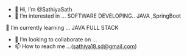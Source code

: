 - 👋 Hi, I’m @SathiyaSath
- 👀 I’m interested in ...
SOFTWARE DEVELOPING..
JAVA ,SpringBoot

🌱 I’m currently learning ...
  JAVA FULL STACK
- 💞️ I’m looking to collaborate on ...
- 📫 How to reach me ...(sathiya18.sd@gmail.com)

<!---
SathiyaSath/SathiyaSath is a ✨ special ✨ repository because its `README.md` (this file) appears on your GitHub profile.
You can click the Preview link to take a look at your changes.
--->

